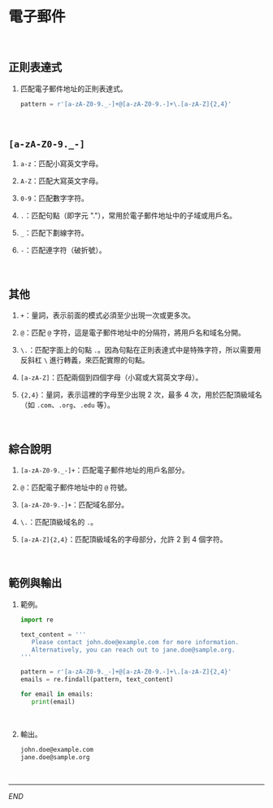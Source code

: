 # 電子郵件

<br>

## 正則表達式

1. 匹配電子郵件地址的正則表達式。

   ```python
   pattern = r'[a-zA-Z0-9._-]+@[a-zA-Z0-9.-]+\.[a-zA-Z]{2,4}'
   ```

<br>

## `[a-zA-Z0-9._-]`

1. `a-z`：匹配小寫英文字母。

2. `A-Z`：匹配大寫英文字母。

3. `0-9`：匹配數字字符。

4. `.`：匹配句點（即字元 "."），常用於電子郵件地址中的子域或用戶名。

5. `_`：匹配下劃線字符。

6. `-`：匹配連字符（破折號）。

<br>

## 其他

1. `+`：量詞，表示前面的模式必須至少出現一次或更多次。

2. `@`：匹配 `@` 字符，這是電子郵件地址中的分隔符，將用戶名和域名分開。

3. `\.`：匹配字面上的句點 `.`。因為句點在正則表達式中是特殊字符，所以需要用反斜杠 `\` 進行轉義，來匹配實際的句點。

4. `[a-zA-Z]`：匹配兩個到四個字母（小寫或大寫英文字母）。

5. `{2,4}`：量詞，表示這裡的字母至少出現 2 次，最多 4 次，用於匹配頂級域名（如 `.com`、`.org`、`.edu` 等）。

<br>

## 綜合說明

1. `[a-zA-Z0-9._-]+`：匹配電子郵件地址的用戶名部分。

2. `@`：匹配電子郵件地址中的 `@` 符號。

3. `[a-zA-Z0-9.-]+`：匹配域名部分。

4. `\.`：匹配頂級域名的 `.`。

5. `[a-zA-Z]{2,4}`：匹配頂級域名的字母部分，允許 2 到 4 個字符。

<br>

## 範例與輸出

1. 範例。

   ```python
   import re

   text_content = '''
      Please contact john.doe@example.com for more information.
      Alternatively, you can reach out to jane.doe@sample.org.
   '''

   pattern = r'[a-zA-Z0-9._-]+@[a-zA-Z0-9.-]+\.[a-zA-Z]{2,4}'
   emails = re.findall(pattern, text_content)

   for email in emails:
      print(email)
   ```

<br>

2. 輸出。

   ```bash
   john.doe@example.com
   jane.doe@sample.org
   ```

<br>

___

_END_